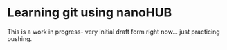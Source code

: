 # Learning git using nanoHUB

This is a work in progress- very initial draft form right now...  just practicing pushing.
